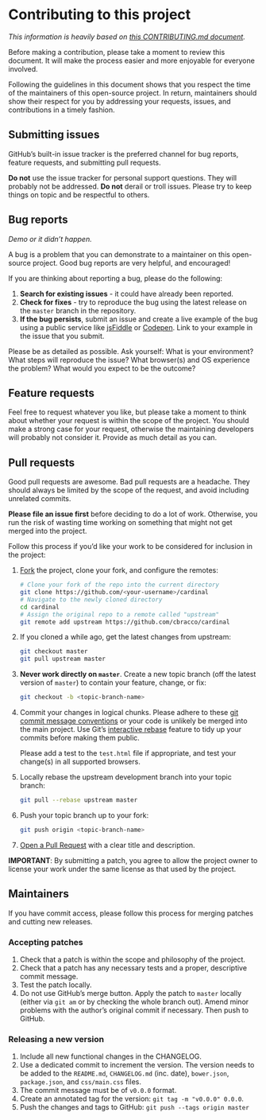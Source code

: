 # Contributing to this project

*This information is heavily based on [this CONTRIBUTING.md document](https://github.com/necolas/normalize.css/edit/master/CONTRIBUTING.md).*

Before making a contribution, please take a moment to review this document. It will make the process easier and more enjoyable for everyone involved.

Following the guidelines in this document shows that you respect the time of the maintainers of this open-source project. In return, maintainers should show their respect for you by addressing your requests, issues, and contributions in a timely fashion.

## Submitting issues

GitHub’s built-in issue tracker is the preferred channel for bug reports, feature requests, and submitting pull requests.

**Do not** use the issue tracker for personal support questions. They will probably not be addressed.
**Do not** derail or troll issues. Please try to keep things on topic and be respectful to others.

## Bug reports

*Demo or it didn’t happen.*

A bug is a problem that you can demonstrate to a maintainer on this open-source project. Good bug reports are very helpful, and encouraged!

If you are thinking about reporting a bug, please do the following:

1. **Search for existing issues** - it could have already been reported.
2. **Check for fixes** - try to reproduce the bug using the latest release on the `master` branch in the repository.
3. **If the bug persists**, submit an issue and create a live example of the bug using a public service like [jsFiddle](http://jsfiddle.net) or [Codepen](http://codepen.io). Link to your example in the issue that you submit.

Please be as detailed as possible. Ask yourself: What is your environment? What steps will reproduce the issue? What browser(s) and OS experience the problem? What would you expect to be the outcome?

## Feature requests

Feel free to request whatever you like, but please take a moment to think about whether your request is within the scope of the project. You should make a strong case for your request, otherwise the maintaining developers will probably not consider it. Provide as much detail as you can.

## Pull requests

Good pull requests are awesome. Bad pull requests are a headache. They should always be limited by the scope of the request, and avoid including unrelated commits.

**Please file an issue first** before deciding to do a lot of work. Otherwise, you run the risk of wasting time working on something that might not get merged into the project.

Follow this process if you’d like your work to be considered for inclusion in the project:

1. [Fork](http://help.github.com/fork-a-repo/) the project, clone your fork,
   and configure the remotes:

   ```bash
   # Clone your fork of the repo into the current directory
   git clone https://github.com/<your-username>/cardinal
   # Navigate to the newly cloned directory
   cd cardinal
   # Assign the original repo to a remote called "upstream"
   git remote add upstream https://github.com/cbracco/cardinal
   ```

2. If you cloned a while ago, get the latest changes from upstream:

   ```bash
   git checkout master
   git pull upstream master
   ```

3. **Never work directly on `master`**. Create a new topic branch (off the latest version of `master`) to contain your feature, change, or fix:

   ```bash
   git checkout -b <topic-branch-name>
   ```

4. Commit your changes in logical chunks. Please adhere to these [git commit
   message conventions](http://tbaggery.com/2008/04/19/a-note-about-git-commit-messages.html)
   or your code is unlikely be merged into the main project. Use Git’s
   [interactive rebase](https://help.github.com/articles/interactive-rebase)
   feature to tidy up your commits before making them public.

   Please add a test to the `test.html` file if appropriate, and test
   your change(s) in all supported browsers.

5. Locally rebase the upstream development branch into your topic branch:

   ```bash
   git pull --rebase upstream master
   ```

6. Push your topic branch up to your fork:

   ```bash
   git push origin <topic-branch-name>
   ```

10. [Open a Pull Request](https://help.github.com/articles/using-pull-requests/) with a clear title and description.

**IMPORTANT**: By submitting a patch, you agree to allow the project owner to
license your work under the same license as that used by the project.

## Maintainers

If you have commit access, please follow this process for merging patches and
cutting new releases.

### Accepting patches

1. Check that a patch is within the scope and philosophy of the project.
2. Check that a patch has any necessary tests and a proper, descriptive commit
   message.
3. Test the patch locally.
4. Do not use GitHub’s merge button. Apply the patch to `master` locally
   (either via `git am` or by checking the whole branch out). Amend minor
   problems with the author’s original commit if necessary. Then push to GitHub.

### Releasing a new version

1. Include all new functional changes in the CHANGELOG.
2. Use a dedicated commit to increment the version. The version needs to be added to the `README.md`, `CHANGELOG.md` (inc. date), `bower.json`, `package.json`, and `css/main.css` files.
3. The commit message must be of `v0.0.0` format.
4. Create an annotated tag for the version: `git tag -m "v0.0.0" 0.0.0`.
5. Push the changes and tags to GitHub: `git push --tags origin master`
